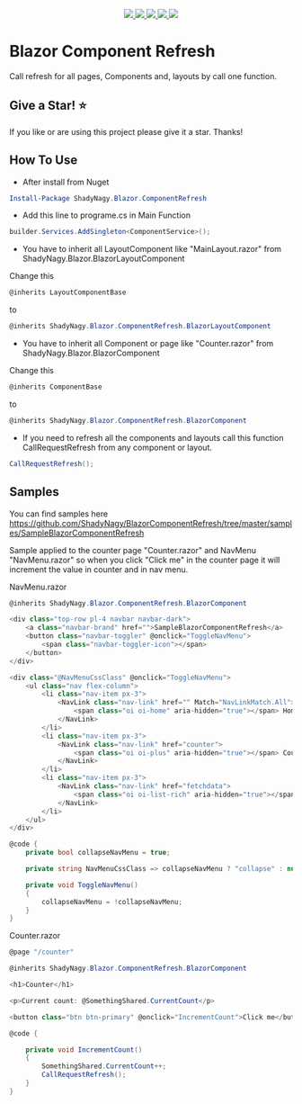 <p align="center">
    <a href="https://www.nuget.org/packages/ShadyNagy.Blazor.ComponentRefresh" alt="NuGet">
        <img src="https://img.shields.io/nuget/v/ShadyNagy.Blazor.ComponentRefresh" />
    </a>
    <a href="https://www.nuget.org/packages/ShadyNagy.Blazor.ComponentRefresh" alt="NuGet">
        <img src="https://img.shields.io/nuget/dt/ShadyNagy.Blazor.ComponentRefresh" />
    </a>
    <a href="https://github.com/shadynagy/BlazorComponentRefresh/workflows/publish%20ShadyNagy.Blazor.ComponentRefresh%20to%20nuget/badge.svg" alt="Workflows">
        <img src="https://github.com/shadynagy/BlazorComponentRefresh/workflows/publish%20ShadyNagy.Blazor.ComponentRefresh%20to%20nuget/badge.svg" />
    </a>
    <a href="https://github.com/ShadyNagy/Utilities/graphs/contributors" alt="Contributors">
        <img src="https://img.shields.io/github/contributors/ShadyNagy/BlazorComponentRefresh" />
    </a>
    <a href="https://github.com/ShadyNagy/BlazorComponentRefresh/blob/master/LICENSE" alt="license">
        <img src="https://img.shields.io/badge/License-MIT-blue.svg" />
    </a>
</p>

# Blazor Component Refresh
Call refresh for all pages, Components and, layouts by call one function.

## Give a Star! :star:

If you like or are using this project please give it a star. Thanks!

## How To Use
- After install from Nuget
```powershell
Install-Package ShadyNagy.Blazor.ComponentRefresh
```
- Add this line to programe.cs in Main Function
```csharp
builder.Services.AddSingleton<ComponentService>();
```

- You have to inherit all LayoutComponent like "MainLayout.razor" from ShadyNagy.Blazor.BlazorLayoutComponent

Change this
```csharp
@inherits LayoutComponentBase
```
to
```csharp
@inherits ShadyNagy.Blazor.ComponentRefresh.BlazorLayoutComponent
```

- You have to inherit all Component or page like "Counter.razor" from ShadyNagy.Blazor.BlazorComponent

Change this
```csharp
@inherits ComponentBase
```
to
```csharp
@inherits ShadyNagy.Blazor.ComponentRefresh.BlazorComponent
```

- If you need to refresh all the components and layouts call this function CallRequestRefresh from any component or layout.
```csharp
CallRequestRefresh();
```

## Samples
You can find samples here https://github.com/ShadyNagy/BlazorComponentRefresh/tree/master/samples/SampleBlazorComponentRefresh

Sample applied to the counter page "Counter.razor" and NavMenu "NavMenu.razor" so when you click "Click me" in the counter page it will increment the value in counter and in nav menu.

NavMenu.razor
```csharp
@inherits ShadyNagy.Blazor.ComponentRefresh.BlazorComponent

<div class="top-row pl-4 navbar navbar-dark">
    <a class="navbar-brand" href="">SampleBlazorComponentRefresh</a>
    <button class="navbar-toggler" @onclick="ToggleNavMenu">
        <span class="navbar-toggler-icon"></span>
    </button>
</div>

<div class="@NavMenuCssClass" @onclick="ToggleNavMenu">
    <ul class="nav flex-column">
        <li class="nav-item px-3">
            <NavLink class="nav-link" href="" Match="NavLinkMatch.All">
                <span class="oi oi-home" aria-hidden="true"></span> Home
            </NavLink>
        </li>
        <li class="nav-item px-3">
            <NavLink class="nav-link" href="counter">
                <span class="oi oi-plus" aria-hidden="true"></span> Counter @SomethingShared.CurrentCount
            </NavLink>
        </li>
        <li class="nav-item px-3">
            <NavLink class="nav-link" href="fetchdata">
                <span class="oi oi-list-rich" aria-hidden="true"></span> Fetch data
            </NavLink>
        </li>
    </ul>
</div>

@code {
    private bool collapseNavMenu = true;

    private string NavMenuCssClass => collapseNavMenu ? "collapse" : null;

    private void ToggleNavMenu()
    {
        collapseNavMenu = !collapseNavMenu;
    }
}

```

Counter.razor
```csharp
@page "/counter"

@inherits ShadyNagy.Blazor.ComponentRefresh.BlazorComponent

<h1>Counter</h1>

<p>Current count: @SomethingShared.CurrentCount</p>

<button class="btn btn-primary" @onclick="IncrementCount">Click me</button>

@code {

    private void IncrementCount()
    {
        SomethingShared.CurrentCount++;
        CallRequestRefresh();
    }
}
```
